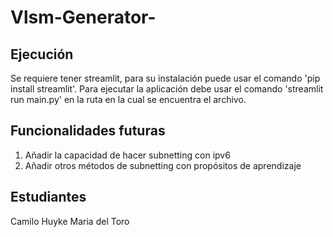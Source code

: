 # Vlsm-Generator-

##

## Ejecución 

Se requiere tener streamlit, para su instalación puede usar el comando 'pip install streamlit'. Para ejecutar la aplicación debe usar el comando 'streamlit run main.py' en la ruta en la cual se encuentra el archivo.

## Funcionalidades futuras

1. Añadir la capacidad de hacer subnetting con ipv6
2. Añadir otros métodos de subnetting con propósitos de aprendizaje

## Estudiantes

Camilo Huyke
Maria del Toro